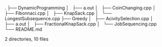 .
├── DynamicProgramming
│   ├── a.out
│   ├── CoinChanging.cpp
│   ├── Fibonnaci.cpp
│   ├── KnapSack.cpp
│   └── LongestSubsequence.cpp
├── Greedy
│   ├── AcivitySelection.cpp
│   ├── a.out
│   ├── FractionalKnapSack.cpp
│   └── JobSequencing.cpp
└── README.md

2 directories, 10 files
